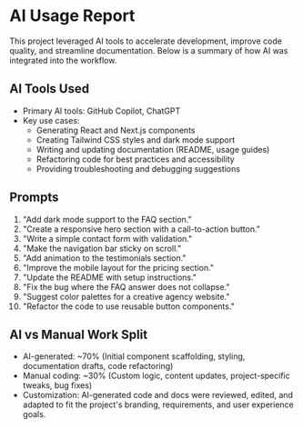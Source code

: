 # AI Usage Report

This project leveraged AI tools to accelerate development, improve code quality, and streamline documentation. Below is a summary of how AI was integrated into the workflow.

## AI Tools Used
- Primary AI tools: GitHub Copilot, ChatGPT
- Key use cases:
  - Generating React and Next.js components
  - Creating Tailwind CSS styles and dark mode support
  - Writing and updating documentation (README, usage guides)
  - Refactoring code for best practices and accessibility
  - Providing troubleshooting and debugging suggestions

## Prompts 
1. "Add dark mode support to the FAQ section."
2. "Create a responsive hero section with a call-to-action button."
3. "Write a simple contact form with validation."
4. "Make the navigation bar sticky on scroll."
5. "Add animation to the testimonials section."
6. "Improve the mobile layout for the pricing section."
7. "Update the README with setup instructions."
8. "Fix the bug where the FAQ answer does not collapse."
9. "Suggest color palettes for a creative agency website."
10. "Refactor the code to use reusable button components."

## AI vs Manual Work Split
- AI-generated: ~70% (Initial component scaffolding, styling, documentation drafts, code refactoring)
- Manual coding: ~30% (Custom logic, content updates, project-specific tweaks, bug fixes)
- Customization: AI-generated code and docs were reviewed, edited, and adapted to fit the project's branding, requirements, and user experience goals.
